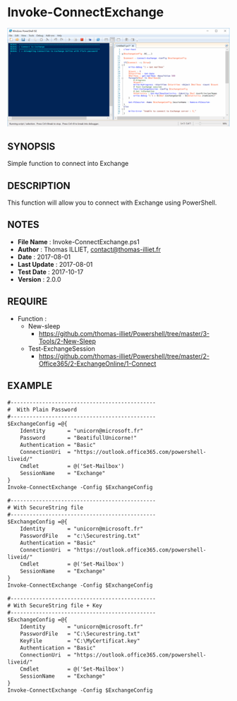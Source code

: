 # Invoke-ConnectExchange

![](Invoke-ConnectExchange.gif)

## SYNOPSIS  
Simple function to connect into Exchange

## DESCRIPTION
This function will allow you to connect with Exchange using PowerShell.

## NOTES  
  - **File Name**    : Invoke-ConnectExchange.ps1
  - **Author**       : Thomas ILLIET, contact@thomas-illiet.fr
  - **Date**	     : 2017-08-01
  - **Last Update**  : 2017-08-01
  - **Test Date**    : 2017-10-17
  - **Version**	     : 2.0.0

## REQUIRE
  - Function :
    - New-sleep
      - https://github.com/thomas-illiet/Powershell/tree/master/3-Tools/2-New-Sleep
    - Test-ExchangeSession
      - https://github.com/thomas-illiet/Powershell/tree/master/2-Office365/2-ExchangeOnline/1-Connect


## EXAMPLE
```
#----------------------------------------------
#  With Plain Password
#----------------------------------------------
$ExchangeConfig =@{
    Identity       = "unicorn@microsoft.fr"
    Password       = "BeatifullUnicorne!"
    Authentication = "Basic"
    ConnectionUri  = "https://outlook.office365.com/powershell-liveid/"
    Cmdlet         = @('Set-Mailbox')
    SessionName    = "Exchange"
}
Invoke-ConnectExchange -Config $ExchangeConfig
```

```
#----------------------------------------------
# With SecureString file
#----------------------------------------------
$ExchangeConfig =@{
    Identity       = "unicorn@microsoft.fr"
    PasswordFile   = "c:\Securestring.txt"
    Authentication = "Basic"
    ConnectionUri  = "https://outlook.office365.com/powershell-liveid/"
    Cmdlet         = @('Set-Mailbox')
    SessionName    = "Exchange"
}
Invoke-ConnectExchange -Config $ExchangeConfig
```

```
#----------------------------------------------
# With SecureString file + Key
#----------------------------------------------
$ExchangeConfig =@{
    Identity       = "unicorn@microsoft.fr"
    PasswordFile   = "C:\Securestring.txt"
    KeyFile        = "C:\MyCertificat.key"
    Authentication = "Basic"
    ConnectionUri  = "https://outlook.office365.com/powershell-liveid/"
    Cmdlet         = @('Set-Mailbox')
    SessionName    = "Exchange"
}
Invoke-ConnectExchange -Config $ExchangeConfig
```